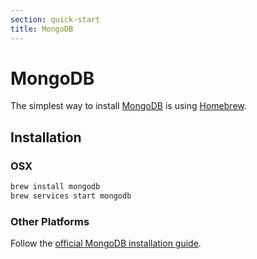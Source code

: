 ```yaml
---
section: quick-start
title: MongoDB
---
```


# MongoDB

The simplest way to install [MongoDB](https://www.mongodb.com/) is using [Homebrew](https://brew.sh/).

## Installation

### OSX

```sh
brew install mongodb
brew services start mongodb
```

### Other Platforms

Follow the [official MongoDB installation guide](https://www.mongodb.com/download-center/community).
